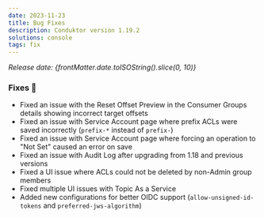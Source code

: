 ```yaml
---
date: 2023-11-23
title: Bug Fixes
description: Conduktor version 1.19.2
solutions: console
tags: fix
---
```


*Release date: {frontMatter.date.toISOString().slice(0, 10)}*

### Fixes 🔨

- Fixed an issue with the Reset Offset Preview in the Consumer Groups details showing incorrect target offsets
- Fixed an issue with Service Account page where prefix ACLs were saved incorrectly (`prefix-*` instead of `prefix-`)
- Fixed an issue with Service Account page where forcing an operation to "Not Set" caused an error on save
- Fixed an issue with Audit Log after upgrading from 1.18 and previous versions
- Fixed a UI issue where ACLs could not be deleted by non-Admin group members
- Fixed multiple UI issues with Topic As a Service
- Added new configurations for better OIDC support (`allow-unsigned-id-tokens` and `preferred-jws-algorithm`)
